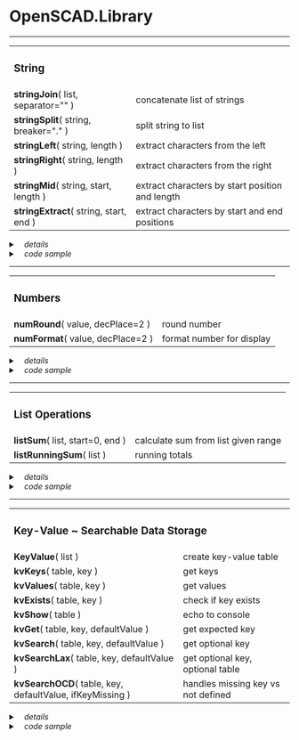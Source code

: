 # OpenSCAD.Library
---
<!--
### String
**stringJoin(** list, separator="" **)**: concatenate list of strings  
**stringSplit(** string, breaker="." **)**: split string to list  
**stringLeft(** string, length **)**: extract characters from the left  
**stringRight(** string, length **)**: extract characters from the right  
**stringMid(** string, start, length **)**: extract characters by start position and length  
**stringExtract(** string, start, end **)**: extract characters by start and end positions

<style>
td, th {
   border: none!important;
}
</style>


| String |                                          |
| -----------------|---------------------------------------------------|


|<td colspan=3>v<td colspan=2>dd|33|
|-|-|
| **stringJoin**( list, separator="" )    | concatenate list of strings
| **stringSplit**( string, breaker="." )  | split string to list
| **stringLeft**( string, length )        | extract characters from the left
| **stringRight**( string, length )       | extract characters from the right
| **stringMid**( string, start, length )  | extract characters by start position and length
| **stringExtract**( string, start, end ) | extract characters by start and end positions
-->

<table>
<tr><td colspan="2"><h3>String</h3></td></tr>
<tr><td><b>stringJoin</b>( list, separator="" )   </td><td>concatenate list of strings</td></tr>
<tr><td><b>stringSplit</b>( string, breaker="." ) </td><td>split string to list</td></tr>
<tr><td><b>stringLeft</b>( string, length )       </td><td>extract characters from the left</td></tr>
<tr><td><b>stringRight</b>( string, length )      </td><td>extract characters from the right</td></tr>
<tr><td><b>stringMid</b>( string, start, length ) </td><td>extract characters by start position and length</td></tr>
<tr><td><b>stringExtract</b>( string, start, end )</td><td>extract characters by start and end positions</td></tr>
</table>

<details>
  <summary>&nbsp; &nbsp;<i>details</i></summary>

<table>
<tr><td colspan="2"><h4>stringJoin( list, separator="" )
<tr><td>list        <td>list of strings
<tr><td>separator   <td>optional separator between items
<tr><td>return value<td>string
</table>
<table>
<tr><td colspan="2"><h4>stringSplit( string, breaker="." )
<tr><td>string      <td>string to split
<tr><td>breaker     <td>breaker to use to separate each substring
<tr><td>return value<td>list of string
</table>
<table>
<tr><td colspan="2"><h4>stringLeft( string, length )
<tr><td>string      <td>string to extract from
<tr><td>length     <td>number of characters to extract from the left
<tr><td>return value<td>string
</table>
<table>
<tr><td colspan="2"><h4>stringRight( string, length )
<tr><td>string      <td>string to extract from
<tr><td>length     <td>number of characters to extract from the right
<tr><td>return value<td>string
</table>
<table>
<tr><td colspan="2"><h4>stringMid( string, start, length )
<tr><td>string      <td>string to extract from
<tr><td>start       <td>starting character position to extract
<tr><td>length      <td>number of characters to extract
<tr><td>return value<td>string
</table>
<table>
<tr><td colspan="2"><h4>stringExtract( string, start, end )
<tr><td>string      <td>string to extract from
<tr><td>start       <td>starting character position to extract
<tr><td>end         <td>ending character position to extract
<tr><td>return value<td>string
</table>
</details>

<details>
  <summary>&nbsp; &nbsp;<i>code sample</i></summary>

```
echo("\n\n stringJoin(list,separator=\".\"):");
a = [ "apple", "banana", "carrot" ];
echo( str       ( a      ) ); // ["apple","banana","carrot"]
echo( stringJoin( a      ) ); // "applebananacarrot"
echo( stringJoin( a, "-" ) ); // "apple-banana-carrot"
b = [ 1, 22, 333 ];
echo( stringJoin( b      ) ); // "122333"
echo( stringJoin( b, "-" ) ); // "1-22-333"

echo("\n\n stringSplit(string,breaker=\".\"):");
echo( stringSplit( "apple"        , "." ) );   // ["apple"]
echo( stringSplit( "a.bb.ccc.dddd", "." ) );   // ["a","bb","ccc","dddd"]

echo("\n\n stringLeft(string,length):");       // "television"
echo(    stringLeft( "television", 1 ) );      // "t"
echo(    stringLeft( "television", 4 ) );      // "tele"

echo("\n\n stringRight(string,length):");      // "television"
echo(   stringRight( "television", 4 ) );      //       "sion"
echo(   stringRight( "television", 6 ) );      //     "vision"

echo("\n\n stringMid(string,start,length):");  // "television"
echo(     stringMid( "television", 0, 4 ) );   // "tele"
echo(     stringMid( "television", 4, 6 ) );   //     "vision"
echo(     stringMid( "television", 4, 5 ) );   //     "visio"

echo("\n\n stringExtract(string,start,end):"); // "television"
echo( stringExtract( "television", 0, 3 ) );   // "tele"
echo( stringExtract( "television", 4, 9 ) );   //     "vision"
echo( stringExtract( "television", 4, 5 ) );   //     "vi"
```
</details>

<!--
<details>
  <summary>&nbsp; &nbsp;<i>stringJoin() sample</i></summary>

```
a = ["apple","banana","carrot"];
echo( str       (a    ) ); // ["apple","banana","carrot"]
echo( stringJoin(a    ) ); // "applebananacarrot"
echo( stringJoin(a,"-") ); // "apple-banana-carrot"
b = [1,22,333];
echo( stringJoin(b    ) ); // "122333"
echo( stringJoin(b,"-") ); // "1-22-333"
```
</details>
<details>
  <summary>&nbsp; &nbsp;<i>stringSplit() sample</i></summary>

```
echo( stringSplit( "apple"        , "." ) ); // ["apple"]
echo( stringSplit( "a.bb.ccc.dddd", "." ) ); // ["a","bb","ccc","dddd"]
```
</details>
<details>
  <summary>&nbsp; &nbsp;<i>stringLeft() sample</i></summary>

```
echo( stringLeft( "television",   4 ) ); // "tele"
echo( stringLeft( "television", 100 ) ); // "television"
```
</details>
<details>
  <summary>&nbsp; &nbsp;<i>stringRight() sample</i></summary>

```
echo( stringRight( "television",   6 ) ); // "vision"
echo( stringRight( "television", 100 ) ); // "television"
```
</details>
<details>
  <summary>&nbsp; &nbsp;<i>stringMid() sample</i></summary>

```
echo( stringMid( "television"       ) ); // "television"
echo( stringMid( "television", 4    ) ); // "vision"
echo( stringMid( "television", 4, 5 ) ); // "visio"
```
</details>
<details>
  <summary>&nbsp; &nbsp;<i>stringExtract() sample</i></summary>

```
echo( stringExtract( "television"       ) ); // "television"
echo( stringExtract( "television", 4    ) ); // "vision"
echo( stringExtract( "television", 4, 5 ) ); // "vi"
```
</details>
-->
---
<!--
### Numbers
**numRound()**: number rounding  
**numFormat()**: number formatting
-->

<table>
<tr><td colspan="2"><h3>Numbers</h3></td></tr>
<tr><td><b>numRound</b>( value, decPlace=2 )   </td><td>round number</td></tr>
<tr><td><b>numFormat</b>( value, decPlace=2 ) </td><td>format number for display</td></tr>
</table>

<details>
  <summary>&nbsp; &nbsp;<i>details</i></summary>

<table>
<tr><td colspan="2"><h4>numRound( value, decPlace=2 )
<tr><td>value       <td>number to round
<tr><td>decPlace    <td>decimal places to round to
<tr><td>return value<td>number
</table>
<table>
<tr><td colspan="2"><h4>numFormat( value, decPlace=2, pos1000=3, sep1000=",", decPoint="." )
<tr><td>value       <td>number to format
<tr><td>decPlace    <td>decimal places to round to
<tr><td>pos1000     <td>number of digits for 'thousand' separator
<tr><td>sep1000     <td>character for 'thousand' separator
<tr><td>decPoint    <td>character for decimal point
<tr><td>return value<td>string
</table>
</details>

<details>
  <summary>&nbsp; &nbsp;<i>code sample</i></summary>

```
echo("\n\n numRound(value,decPlace=2):");
echo( numRound( 123.45678     ) ); // 123.46
echo( numRound( 123.45678,  0 ) ); // 123
echo( numRound( 123.45678,  1 ) ); // 123.5
echo( numRound( 123.45678, -1 ) ); // 120
echo( numRound( 123.45678, -2 ) ); // 100

echo("\n\n numFormat(value,decPlace=2):");
n = 123456789.123456789;
echo( numFormat( n                               ) ); // "123,456,789.12"
echo( numFormat( n, 4                            ) ); // "123,456,789.1235"
echo( numFormat( n,    sep1000="`", decPoint="-" ) ); // "123`456`789-12"
echo( numFormat( n, 4, pos1000=4                 ) ); // "1,2345,6789.1235"
```
</details>

<!--
<details>
  <summary>&nbsp; &nbsp;<i>numRound() sample</i></summary>

```
echo( numRound( 123.45678     ) ); // 123.46
echo( numRound( 123.45678,  0 ) ); // 123
echo( numRound( 123.45678,  1 ) ); // 123.5
echo( numRound( 123.45678, -1 ) ); // 120
echo( numRound( 123.45678, -2 ) ); // 100
```
</details>
<details>
  <summary>&nbsp; &nbsp;<i>numFormat() sample</i></summary>

```
n = 123456789.123456789;
echo( numFormat( n                               ) ); // "123,456,789.12"
echo( numFormat( n, 4                            ) ); // "123,456,789.1235"
echo( numFormat( n,    sep1000="`", decPoint="-" ) ); // "123`456`789-12"
echo( numFormat( n, 4, pos1000=4                 ) ); // "1,2345,6789.1235"
```
</details>
-->
---
<!--
## List Manipulation
**listSum()**: calculate sum from list given range  
**listRunningSum()**: running totals
-->
<table>
<tr><td colspan="2"><h3>List Operations</h3></td></tr>
<tr><td><b>listSum</b>( list, start=0, end )   </td><td>calculate sum from list given range</td></tr>
<tr><td><b>listRunningSum</b>( list ) </td><td>running totals</td></tr>
</table>

<details>
  <summary>&nbsp; &nbsp;<i>details</i></summary>

<table>
<tr><td colspan="2"><h4>listSum( list, start=0, end )
<tr><td>list        <td>list of numbers
<tr><td>start       <td>starting position to sum
<tr><td>end         <td>ending position to sum
<tr><td>return value<td>number
</table>
<table>
<tr><td colspan="2"><h4>listRunningSum( list )
<tr><td>list        <td>list of numbers
<tr><td>return value<td>list of numbers, output[n]=sum(input[0]:input[n])
</table>
</details>

<details>
  <summary>&nbsp; &nbsp;<i>code sample</i></summary>

```
echo("\n\n listSum(list,start=0,end):");
a=[1,2,3,4,5];
echo( listSum(a          )); // 15
echo( listSum(a,   2,  3 )); // 7
echo( listSum(a,   2     )); // 12
echo( listSum(a,   2, 10 )); // 12
echo( listSum(a,   0,  3 )); // 10
echo( listSum(a, -10,  3 )); // 10
echo( listSum(a,   2,  0 )); // undef
echo( listSum(a,  10, 20 )); // undef

echo("\n\n listRunningSum(list):");
echo( listRunningSum(a) );   // [1, 3, 6, 10, 15]
```
</details>
<!--
<details>
  <summary>&nbsp; &nbsp;<i>listSum() sample</i></summary>

```
a=[1,2,3,4,5];
echo( listSum(a          )); // 15
echo( listSum(a,   2,  3 )); // 7
echo( listSum(a,   2     )); // 12
echo( listSum(a,   2, 10 )); // 12
echo( listSum(a,   0,  3 )); // 10
echo( listSum(a, -10,  3 )); // 10
echo( listSum(a,   2,  0 )); // undef
echo( listSum(a,  10, 20 )); // undef
```
</details>
<details>
  <summary>&nbsp; &nbsp;<i>listRunningSum() sample</i></summary>

```
a=[1,2,3,4,5];
echo( listRunningSum(a) );   // [1, 3, 6, 10, 15]
```
</details>
-->

---
<!--
### Key-Value  
**KeyValue()**: create table  
**kvKeys()**: get keys  
**kvValues()**: get values  
**kvExists()**: check if key exists  
**kvShow()**: echo to console  
**kvGet()**: get expected key  
**kvSearch()**: get optional key 
**kvSearchOCD()**: differentiates between missing keys and not defined
-->

<table>
<tr><td colspan="2"><h3>Key-Value ~ Searchable Data Storage</h3></td></tr>
<tr><td><b>KeyValue</b>( list )</td><td>create key-value table</td></tr>
<tr><td><b>kvKeys</b>( table, key )</td><td>get keys</td></tr>
<tr><td><b>kvValues</b>( table, key )</td><td>get values</td></tr>
<tr><td><b>kvExists</b>( table, key )</td><td>check if key exists</td></tr>
<tr><td><b>kvShow</b>( table )</td><td>echo to console</td></tr>
<tr><td><b>kvGet</b>( table, key, defaultValue )</td><td>get expected key</td></tr>
<tr><td><b>kvSearch</b>( table, key, defaultValue )</td><td>get optional key</td></tr>
<tr><td><b>kvSearchLax</b>( table, key, defaultValue )</td><td>get optional key, optional table</td></tr>
<tr><td><b>kvSearchOCD</b>( table, key, defaultValue, ifKeyMissing )</td><td>handles missing key vs not defined</td></tr>
</table>

<details>
  <summary>&nbsp; &nbsp;<i>details</i></summary>

<table>
<tr><td colspan="2"><h4>KeyValue( list )
<tr><td>list        <td>list of key-value pair
<tr><td>return value<td>list (referred to as table)
</table>
<table>
<tr><td colspan="2"><h4>kvKeys( table, key )
<tr><td>table       <td>table from KeyValue()
<tr><td>key         <td>if specified, returns the keys of table[key] instead
<tr><td>return value<td>list of keys
</table>
<table>
<tr><td colspan="2"><h4>kvValues( table, key )
<tr><td>table       <td>table from KeyValue()
<tr><td>key         <td>if specified, returns the values table[key] instead
<tr><td>return value<td>list of values
</table>
<table>
<tr><td colspan="2"><h4>kvExists( table, key )
<tr><td>table       <td>table from KeyValue()
<tr><td>key         <td>key to check for
<tr><td>return value<td>boolean
</table>
<table>
<tr><td colspan="2"><h4>kvShow( table )
<tr><td>table       <td>table from KeyValue()
<tr><td>return value<td>n/a, displays table to console
</table>
<table>
<tr><td colspan="2"><h4>kvGet( table, key, defaultValue )
<tr><td>table       <td>table from KeyValue()
<tr><td>key         <td>key to get
<tr><td>defaultValue<td>return if value found is undef
<tr><td>return value<td>value from key
</table>
<table>
<tr><td colspan="2"><h4>kvSearch( table, key, defaultValue )
<tr><td>table       <td>table from KeyValue()
<tr><td>key         <td>key to get
<tr><td>defaultValue<td>return if missing key or value found is undef
<tr><td>return value<td>value from key
</table>
<table>
<tr><td colspan="2"><h4>kvSearchLax( table, key, defaultValue )
<tr><td>table       <td>table from KeyValue()
<tr><td>key         <td>key to get
<tr><td>defaultValue<td>return if no table, missing key or value found is undef
<tr><td>return value<td>value from key
</table>
<table>
<tr><td colspan="2"><h4>kvSearchOCD( table, key, defaultValue, ifKeyMissing )
<tr><td>table       <td>table from KeyValue()
<tr><td>key         <td>key to get
<tr><td>defaultValue<td>return if value found is undef
<tr><td>ifKeyMissing<td>return if key is missing
<tr><td>return value<td>value from key
</table>
<br>

| Version       | Invalid Table | Key is undef | Missing Key  | Value is undef |
| ------------- | :-----------: | :----------: | :----------: | :------------: |
| kvGet()       | ERROR         | ERROR        | ERROR        | defaultValue   |
| kvSearch()    | ERROR         | defaultValue | defaultValue | defaultValue   |
| kvSearchLax() | defaultValue  | defaultValue | defaultValue | defaultValue   |
| kvSearchOCD() | ERROR         | defaultValue | ifMissingKey | defaultValue   |

</details>


<details>
  <summary>&nbsp; &nbsp;<i>code sample</i></summary>

```
table = KeyValue([
    "solo"   , 0,
    "notSure", undef,
    "fruit"  , KeyValue([ "apple", 1,      "banana", 2,       "carrot", 3     ]),
    "color"  , KeyValue([ "red"  , "meat", "green" , "grass", "blue"  , "sky" ]),
    "animal" , KeyValue([
        "dog"  , KeyValue([
            "breed", KeyValue([ "poodle",  10, "chihuahua", 20 ]),
            "color", KeyValue([ "white",   30, "brown",     40 ]) ]),
        "cat"  , KeyValue([
            "breed", KeyValue([ "siamese", 50, "persian",   60 ]),
            "color", KeyValue([ "cream",   70, "lilac",     80 ]) ]) ]),
    "model", "ABC123"
]);

echo( "\n\n ECHO: kvEcho()" );
kvEcho( table );

echo( "\n\n KEYS/VALUES: kvKeys()/kvValues()" );
echo( kvKeys  ( table ) );          // ["solo", "notSure", "fruit", "color", "animal", "model"]
echo( kvKeys  ( table, "color" ) ); // ["red", "green", "blue"]
echo( kvValues( table, "fruit" ) ); // [1, 2, 3]

echo( "\n\n KEYS EXISTS: kvExists()" );
echo( kvExists( table, "solo" ) );                    // true
echo( kvExists( table, "animal.dog.breed.poodle" ) ); // true
echo( kvExists( table, "animal.dog.breed.bulldog" ) ); // false

echo( "\n\n EXPECTED KEYS: kvGet()" );
echo( kvGet( table, "solo" ) );                   // 0
echo( kvGet( table, "notSure" ) );                // undef
echo( kvGet( table, "fruit.apple" ) );            // 1
echo( kvGet( table, "color.green" ) );            // "grass"
echo( kvGet( table, "animal.dog.color.white" ) ); // 30
echo( kvGet( table, "model" ) );                  // "ABC123"
//echo( kvGet( table, "missingKey" ) );           // ERROR: "[missingKey] missing"
//echo( kvGet( table, "fruit.dragon" ) );         // ERROR: "[dragon] in [fruit.dragon] missing"

echo( "\n\n INNER TABLE:" );
animalTable = kvGet( table, "animal" );
echo( kvGet( animalTable, "cat.breed.siamese" ) );         // 50

echo( "\n\n DEFAULT VALUES:" );
echo( kvGet( table, "notSure" ) );                         // undef
echo( kvGet( table, "notSure",      defaultValue=true ) ); // true
//echo( kvGet( table, "missingKey", defaultValue=1 ) );    // ERROR: "[missingKey] missing"

echo( "\n\n OPTIONAL KEYS: kvSearch()" );
echo( kvSearch( table, "missingKey" ) );                   // undef
echo( kvSearch( table, "animal.dragon" ) );                // undef
echo( kvSearch( table, "Model" ) );                        // undef

echo( kvSearch( table, "missingKey", defaultValue=123 ) ); // 123
echo( kvSearch( table, "notSure",    defaultValue=123 ) ); // 123
//echo( kvSearch( undef, "notSure",  defaultValue=123 ) ); // ERROR: "table not specified"

echo( "\n\n OPTIONAL TABLE: kvSearchLax()" );
echo( kvSearchLax( undef        ) );                       // undef
echo( kvSearchLax( table, undef ) );                       // undef

echo( "\n\n MISSING vs UNDEF: kvSearchOCD()" );
echo( kvSearchOCD( table, "missingKey", defaultValue="dunno"                         ) ); //  undef
echo( kvSearchOCD( table, "notSure"   , defaultValue="dunno"                         ) ); // "dunno"
echo( kvSearchOCD( table, "missingKey",                       ifKeyMissing="missing" ) ); // "missing"
echo( kvSearchOCD( table, "notSure"   ,                       ifKeyMissing="missing" ) ); //  undef
echo( kvSearchOCD( table, "missingKey", defaultValue="dunno", ifKeyMissing="missing" ) ); // "missing"
echo( kvSearchOCD( table, "notSure"   , defaultValue="dunno", ifKeyMissing="missing" ) ); // "dunno"

echo( "\n\n FUNCTION" );
mathPack = KeyValue([
    "+", function(x,y) x+y,
    "-", function(x,y) x-y,
    "x", function(x,y) x*y,
    "/", function(x,y) x/y
]);
echo( kvGet(mathPack,"+")(10,20) ); // 30
echo( kvGet(mathPack,"x")(10,20) ); // 200     
```
Console for kvEcho():
```
solo: 0
notSure: <undef>
fruit =
   apple: 1
   banana: 2
   carrot: 3
color =
   red: "meat"
   green: "grass"
   blue: "sky"
animal =
   dog =
      breed =
         poodle: 10
         chihuahua: 20
      color =
         white: 30
         brown: 40
   cat =
      breed =
         siamese: 50
         persian: 60
      color =
         cream: 70
         lilac: 80
model: "ABC123"
```
</details>

<!--
<details>
  <summary>&nbsp; &nbsp;<i>KeyValue() sample</i></summary>

```
table = KeyValue([
    "solo"   , 0,
    "notSure", undef,
    "fruit"  , KeyValue([ "apple", 1,      "banana", 2,       "carrot", 3     ]),
    "color"  , KeyValue([ "red"  , "meat", "green" , "grass", "blue"  , "sky" ]),
    "animal" , KeyValue([
        "dog"  , KeyValue([
            "breed", KeyValue([ "poodle",  10, "chihuahua", 20 ]),
            "color", KeyValue([ "white",   30, "brown",     40 ]) ]),
        "cat"  , KeyValue([
            "breed", KeyValue([ "siamese", 50, "persian",   60 ]),
            "color", KeyValue([ "cream",   70, "lilac",     80 ]) ]) ]),
    "model", "ABC123"
]);
```
</details>
<details>
  <summary>&nbsp; &nbsp;<i>kvKeys()/kvValues() sample</i></summary>

```
echo( kvKeys  ( table ) );          // ["solo", "notSure", "fruit", "color", "animal", "model"]
echo( kvKeys  ( table, "color" ) ); // ["red", "green", "blue"]
echo( kvValues( table, "fruit" ) ); // [1, 2, 3]
```
</details>
<details>
  <summary>&nbsp; &nbsp;<i>kvExists() sample</i></summary>

```
echo( kvExists( table, "solo" ) );                     // true
echo( kvExists( table, "animal.dog.breed.poodle" ) );  // true
echo( kvExists( table, "animal.dog.breed.bulldog" ) ); // false
```
</details>
<details>
  <summary>&nbsp; &nbsp;<i>kvShow() sample</i></summary>

```
kvShow( table );

CONSOLE:

    solo: 0
    notSure: <undef>
    fruit =
      apple: 1
      banana: 2
      carrot: 3
    color =
      red: "meat"
      green: "grass"
      blue: "sky"
    animal =
      dog =
          breed =
            poodle: 10
            chihuahua: 20
          color =
            white: 30
            brown: 40
      cat =
          breed =
            siamese: 50
            persian: 60
          color =
            cream: 70
            lilac: 80
    model: "ABC123"
```
</details>
<details>
  <summary>&nbsp; &nbsp;<i>kvGet() sample</i></summary>

Get expected keys. Throws error if key is missing.
```
echo( kvGet( table, "solo" ) );                   // 0
echo( kvGet( table, "notSure" ) );                // undef
echo( kvGet( table, "fruit.apple" ) );            // 1
echo( kvGet( table, "color.green" ) );            // "grass"
echo( kvGet( table, "animal.dog.color.white" ) ); // 30
echo( kvGet( table, "model" ) );                  // "ABC123"
```
*Missing expected keys.*
```
echo( kvGet( table, "missingKey" ) );   // ERROR: "[missingKey] missing"
echo( kvGet( table, "fruit.dragon" ) ); // ERROR: "[dragon] in [fruit.dragon] missing"
```
*Extract inner table.*
```
animalTable = kvGet( table, "animal" );
echo( kvGet( animalTable, "cat.breed.siamese" ) ); // 50
```
*Default values. Used if result is **undef**. Still error if key is missing.*
```
echo( kvGet( table, "notSure" ) );                       // undef
echo( kvGet( table, "notSure",    defaultValue=true ) ); // true
echo( kvGet( table, "missingKey", defaultValue=1    ) ); // ERROR: "[missingKey] missing"
```
</details>
<details>
  <summary>&nbsp; &nbsp;<i>kvSearch() sample</i></summary>

Get optional keys. Returns **undef** if missing.
```
echo( kvSearch( table, "solo.hans" ) );     // undef
echo( kvSearch( table, "animal.dragon" ) ); // undef
echo( kvSearch( table, "Model" ) );         // undef
```
*Default values. Used if result is **undef** or key is missing.*
```
echo( kvSearch( table, "solo.hans", defaultValue=123 ) ); // 123
echo( kvSearch( table, "notSure",   defaultValue=123 ) ); // 123
```
</details>
<details>
  <summary>&nbsp; &nbsp;<i>kvSearchOCD() sample</i></summary>

Differentiates between missing keys or set as **undef**.
```
echo( kvSearchOCD( table, "missingKey",                           defaultValue="dunno" ) );   // undef
echo( kvSearchOCD( table, "notSure",                              defaultValue="dunno" ) );   // "dunno"
echo( kvSearchOCD( table, "missingKey", defaultMissing="missing"                       ) );   // "missing"
echo( kvSearchOCD( table, "notSure",    defaultMissing="missing"                       ) );   // undef
echo( kvSearchOCD( table, "missingKey", defaultMissing="missing", defaultValue="dunno" ) );   // "missing"
echo( kvSearchOCD( table, "notSure",    defaultMissing="missing", defaultValue="dunno" ) );   // "dunno"
```
</details>

-->

<!--
## TEST ONLY
<details>

  <summary>Click to expand!</summary>
  
  ## Heading
  
  ### 3rd level

  #### 4th

  ##### 5th

  1. A numbered
  2. list
     * With some
     * Sub bullets

</details>
.  

  ## Heading
  
  ### 3rd level

  #### 4th

  ##### 5th

  1. A numbered
  2. list
     * With some
     * Sub bullets
.  
  
hello there  
  
  

```
code
```

[Contribution guidelines for this project](docs/CONTRIBUTING.md)
-->
